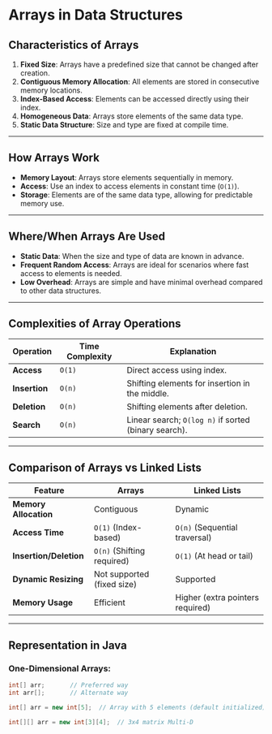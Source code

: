 # Arrays in Data Structures

## Characteristics of Arrays
1. **Fixed Size**: Arrays have a predefined size that cannot be changed after creation.
2. **Contiguous Memory Allocation**: All elements are stored in consecutive memory locations.
3. **Index-Based Access**: Elements can be accessed directly using their index.
4. **Homogeneous Data**: Arrays store elements of the same data type.
5. **Static Data Structure**: Size and type are fixed at compile time.

---

## How Arrays Work
- **Memory Layout**: Arrays store elements sequentially in memory.
- **Access**: Use an index to access elements in constant time (`O(1)`).
- **Storage**: Elements are of the same data type, allowing for predictable memory use.

---

## Where/When Arrays Are Used
- **Static Data**: When the size and type of data are known in advance.
- **Frequent Random Access**: Arrays are ideal for scenarios where fast access to elements is needed.
- **Low Overhead**: Arrays are simple and have minimal overhead compared to other data structures.

---

## Complexities of Array Operations

| Operation      | Time Complexity | Explanation                                  |
|----------------|-----------------|----------------------------------------------|
| **Access**     | `O(1)`          | Direct access using index.                  |
| **Insertion**  | `O(n)`          | Shifting elements for insertion in the middle. |
| **Deletion**   | `O(n)`          | Shifting elements after deletion.           |
| **Search**     | `O(n)`          | Linear search; `O(log n)` if sorted (binary search). |

---

## Comparison of Arrays vs Linked Lists

| Feature                | Arrays                           | Linked Lists                     |
|------------------------|-----------------------------------|-----------------------------------|
| **Memory Allocation**  | Contiguous                       | Dynamic                          |
| **Access Time**        | `O(1)` (Index-based)             | `O(n)` (Sequential traversal)    |
| **Insertion/Deletion** | `O(n)` (Shifting required)       | `O(1)` (At head or tail)         |
| **Dynamic Resizing**   | Not supported (fixed size)       | Supported                        |
| **Memory Usage**       | Efficient                        | Higher (extra pointers required) |

---

## Representation in Java

### One-Dimensional Arrays:
```java
int[] arr;       // Preferred way
int arr[];       // Alternate way

int[] arr = new int[5];  // Array with 5 elements (default initialized)

int[][] arr = new int[3][4];  // 3x4 matrix Multi-D
